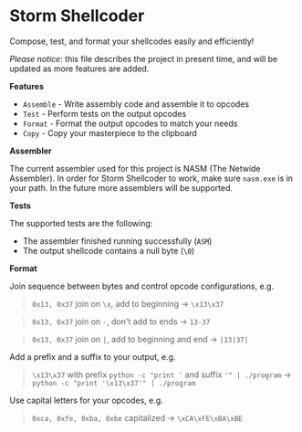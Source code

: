# Storm Shellcoder
Compose, test, and format your shellcodes easily and efficiently!

*Please notice*: this file describes the project in present time, and will be updated as more features are added.

**Features**

 - `Assemble` - Write assembly code and assemble it to opcodes
 - `Test` - Perform tests on the output opcodes
 - `Format` - Format the output opcodes to match your needs
 - `Copy` - Copy your masterpiece to the clipboard

**Assembler**

The current assembler used for this project is NASM (The Netwide Assembler).
In order for Storm Shellcoder to work, make sure `nasm.exe` is in your path.
In the future more assemblers will be supported.

**Tests**

The supported tests are the following:

- The assembler finished running successfully (`ASM`)
- The output shellcode contains a null byte (`\0`)

**Format**

Join sequence between bytes and control opcode configurations, e.g.
> `0x13, 0x37` join on `\x`, add to beginning -> `\x13\x37`

> `0x13, 0x37` join on `-`, don't add to ends -> `13-37`

> `0x13, 0x37` join on `|`, add to beginning and end -> `|13|37|`

Add a prefix and a suffix to your output, e.g.
> `\x13\x37` with prefix `python -c "print '` and suffix `'" | ./program` -> `python -c "print '\x13\x37'" | ./program`

Use capital letters for your opcodes, e.g.
> `0xca, 0xfe, 0xba, 0xbe` capitalized -> `\xCA\xFE\xBA\xBE`
